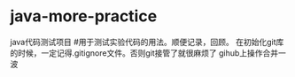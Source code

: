 # java-more-practice
java代码测试项目
#用于测试实验代码的用法。顺便记录，回顾。
在初始化git库的时候，一定记得.gitignore文件。否则git接管了就很麻烦了
gihub上操作合并一波
